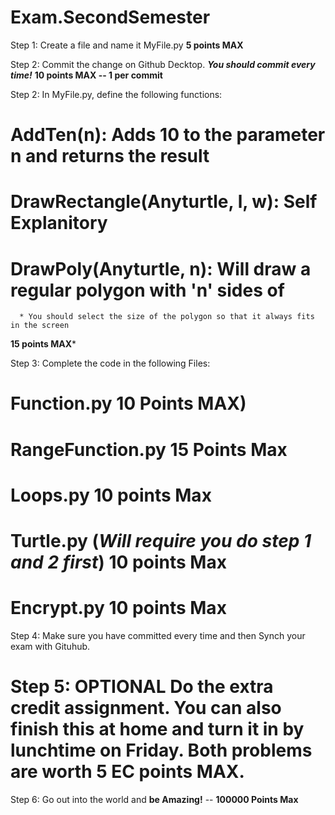 # Exam.SecondSemester


Step 1: Create a file and name it MyFile.py  **5 points MAX**

Step 2:  Commit the change on Github Decktop.  ***You should commit every time!***
**10 points MAX -- 1 per commit**

Step 2: In MyFile.py, define the following functions:
  # AddTen(n):  Adds 10 to the parameter n and returns the result
  # DrawRectangle(Anyturtle, l, w):  Self Explanitory
  # DrawPoly(Anyturtle, n):  Will draw a regular polygon with 'n' sides of
      * You should select the size of the polygon so that it always fits in the screen
**15 points MAX***

Step 3: Complete the code in the following Files:
  # Function.py  **10 Points MAX)**
  # RangeFunction.py  **15 Points Max**
  # Loops.py  **10 points Max**
  # Turtle.py (*Will require you do step 1 and 2 first*)  **10 points Max**
  # Encrypt.py  **10 points Max**

Step 4: Make sure you have committed every time and then Synch your exam with Gituhub.  

# Step 5: **OPTIONAL**  Do the extra credit assignment.  You can also finish this at home and turn it in by lunchtime on Friday.  Both problems are worth **5 EC points MAX.**

Step 6: Go out into the world and **be Amazing!**  -- **100000 Points Max**
